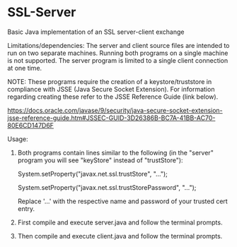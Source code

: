 # SSL-Server
Basic Java implementation of an SSL server-client exchange

Limitations/dependencies: 
The server and client source files are intended to run on two separate machines. 
Running both programs on a single machine is not supported.
The server program is limited to a single client connection at one time.

NOTE:
These programs require the creation of a keystore/truststore in compliance with JSSE (Java Secure Socket Extension).
For information regarding creating these refer to the JSSE Reference Guide (link below).

https://docs.oracle.com/javase/9/security/java-secure-socket-extension-jsse-reference-guide.htm#JSSEC-GUID-3D26386B-BC7A-41BB-AC70-80E6CD147D6F

Usage: 
1. Both programs contain lines similar to the following (in the "server" program you will see "keyStore" instead of "trustStore"): 

   System.setProperty("javax.net.ssl.trustStore", "...");
   
   System.setProperty("javax.net.ssl.trustStorePassword", "...");
   
   Replace '...' with the respective name and password of your trusted cert entry.

2. First compile and execute server.java and follow the terminal prompts.
3. Then compile and execute client.java and follow the terminal prompts.
